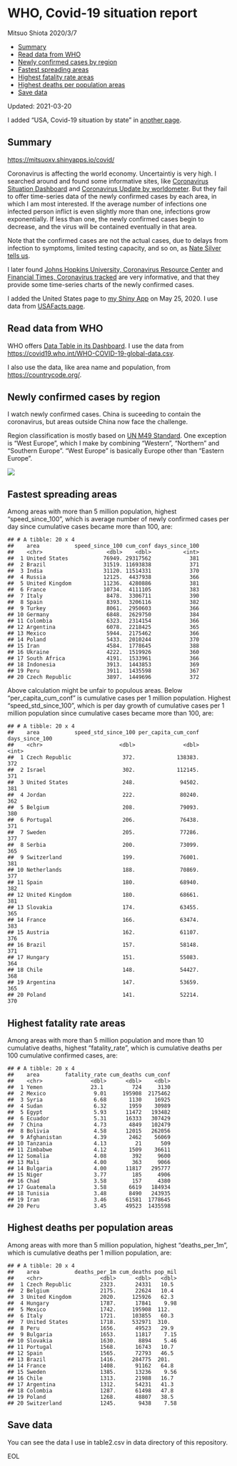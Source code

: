 WHO, Covid-19 situation report
================
Mitsuo Shiota
2020/3/7

-   [Summary](#summary)
-   [Read data from WHO](#read-data-from-who)
-   [Newly confirmed cases by region](#newly-confirmed-cases-by-region)
-   [Fastest spreading areas](#fastest-spreading-areas)
-   [Highest fatality rate areas](#highest-fatality-rate-areas)
-   [Highest deaths per population
    areas](#highest-deaths-per-population-areas)
-   [Save data](#save-data)

Updated: 2021-03-20

I added “USA, Covid-19 situation by state” in [another page](USA.md).

## Summary

<https://mitsuoxv.shinyapps.io/covid/>

Coronavirus is affecting the world economy. Uncertaintiy is very high. I
searched around and found some informative sites, like [Coronavirus
Situation
Dashboard](https://who.maps.arcgis.com/apps/opsdashboard/index.html#/c88e37cfc43b4ed3baf977d77e4a0667)
and [Coronavirus Update by
worldometer](https://www.worldometers.info/coronavirus/). But they fail
to offer time-series data of the newly confirmed cases by each area, in
which I am most interested. If the average number of infections one
infected person inflict is even slightly more than one, infections grow
exponentially. If less than one, the newly confirmed cases begin to
decrease, and the virus will be contained eventually in that area.

Note that the confirmed cases are not the actual cases, due to delays
from infection to symptoms, limited testing capacity, and so on, as
[Nate Silver tells
us](https://fivethirtyeight.com/features/coronavirus-case-counts-are-meaningless/).

I later found [Johns Hopkins University, Coronavirus Resource
Center](https://coronavirus.jhu.edu/) and [Financial Times, Coronavirus
tracked](https://www.ft.com/content/a26fbf7e-48f8-11ea-aeb3-955839e06441)
are very informative, and that they provide some time-series charts of
the newly confirmed cases.

I added the United States page to [my Shiny
App](https://mitsuoxv.shinyapps.io/covid/) on May 25, 2020. I use data
from [USAFacts
page](https://usafacts.org/visualizations/coronavirus-covid-19-spread-map/).

## Read data from WHO

WHO offers [Data Table in its Dashboard](https://covid19.who.int/table).
I use the data from
<https://covid19.who.int/WHO-COVID-19-global-data.csv>.

I also use the data, like area name and population, from
<https://countrycode.org/>.

## Newly confirmed cases by region

I watch newly confirmed cases. China is suceeding to contain the
coronavirus, but areas outside China now face the challenge.

Region classification is mostly based on [UN M49
Standard](https://unstats.un.org/unsd/methodology/m49/). One exception
is “West Europe”, which I make by combining “Western”, “Northern” and
“Southern Europe”. “West Europe” is basically Europe other than “Eastern
Europe”.

![](README_files/figure-gfm/chart-1.png)<!-- -->

## Fastest spreading areas

Among areas with more than 5 million population, highest
“speed\_since\_100”, which is average number of newly confirmed cases
per day since cumulative cases became more than 100, are:

    ## # A tibble: 20 x 4
    ##    area           speed_since_100 cum_conf days_since_100
    ##    <chr>                    <dbl>    <dbl>          <int>
    ##  1 United States           76949. 29317562            381
    ##  2 Brazil                  31519. 11693838            371
    ##  3 India                   31120. 11514331            370
    ##  4 Russia                  12125.  4437938            366
    ##  5 United Kingdom          11236.  4280886            381
    ##  6 France                  10734.  4111105            383
    ##  7 Italy                    8478.  3306711            390
    ##  8 Spain                    8393.  3206116            382
    ##  9 Turkey                   8061.  2950603            366
    ## 10 Germany                  6848.  2629750            384
    ## 11 Colombia                 6323.  2314154            366
    ## 12 Argentina                6078.  2218425            365
    ## 13 Mexico                   5944.  2175462            366
    ## 14 Poland                   5433.  2010244            370
    ## 15 Iran                     4584.  1778645            388
    ## 16 Ukraine                  4222.  1519926            360
    ## 17 South Africa             4191.  1533961            366
    ## 18 Indonesia                3913.  1443853            369
    ## 19 Peru                     3911.  1435598            367
    ## 20 Czech Republic           3897.  1449696            372

Above calculation might be unfair to populous areas. Below
“per\_capita\_cum\_conf” is cumulative cases per 1 million population.
Highest “speed\_std\_since\_100”, which is per day growth of cumulative
cases per 1 million population since cumulative cases became more than
100, are:

    ## # A tibble: 20 x 4
    ##    area           speed_std_since_100 per_capita_cum_conf days_since_100
    ##    <chr>                        <dbl>               <dbl>          <int>
    ##  1 Czech Republic                372.             138383.            372
    ##  2 Israel                        302.             112145.            371
    ##  3 United States                 248.              94502.            381
    ##  4 Jordan                        222.              80240.            362
    ##  5 Belgium                       208.              79093.            380
    ##  6 Portugal                      206.              76438.            371
    ##  7 Sweden                        205.              77286.            377
    ##  8 Serbia                        200.              73099.            365
    ##  9 Switzerland                   199.              76001.            381
    ## 10 Netherlands                   188.              70869.            377
    ## 11 Spain                         180.              68940.            382
    ## 12 United Kingdom                180.              68661.            381
    ## 13 Slovakia                      174.              63455.            365
    ## 14 France                        166.              63474.            383
    ## 15 Austria                       162.              61107.            376
    ## 16 Brazil                        157.              58148.            371
    ## 17 Hungary                       151.              55083.            364
    ## 18 Chile                         148.              54427.            368
    ## 19 Argentina                     147.              53659.            365
    ## 20 Poland                        141.              52214.            370

## Highest fatality rate areas

Among areas with more than 5 million population and more than 10
cumulative deaths, highest “fatality\_rate”, which is cumulative deaths
per 100 cumulative confirmed cases, are:

    ## # A tibble: 20 x 4
    ##    area        fatality_rate cum_deaths cum_conf
    ##    <chr>               <dbl>      <dbl>    <dbl>
    ##  1 Yemen               23.1         724     3130
    ##  2 Mexico               9.01     195908  2175462
    ##  3 Syria                6.68       1130    16925
    ##  4 Sudan                6.32       1959    30989
    ##  5 Egypt                5.93      11472   193482
    ##  6 Ecuador              5.31      16333   307429
    ##  7 China                4.73       4849   102479
    ##  8 Bolivia              4.58      12015   262056
    ##  9 Afghanistan          4.39       2462    56069
    ## 10 Tanzania             4.13         21      509
    ## 11 Zimbabwe             4.12       1509    36611
    ## 12 Somalia              4.08        392     9600
    ## 13 Mali                 4.00        363     9066
    ## 14 Bulgaria             4.00      11817   295777
    ## 15 Niger                3.77        185     4906
    ## 16 Chad                 3.58        157     4380
    ## 17 Guatemala            3.58       6619   184934
    ## 18 Tunisia              3.48       8490   243935
    ## 19 Iran                 3.46      61581  1778645
    ## 20 Peru                 3.45      49523  1435598

## Highest deaths per population areas

Among areas with more than 5 million population, highest
“deaths\_per\_1m”, which is cumulative deaths per 1 million population,
are:

    ## # A tibble: 20 x 4
    ##    area           deaths_per_1m cum_deaths pop_mil
    ##    <chr>                  <dbl>      <dbl>   <dbl>
    ##  1 Czech Republic         2323.      24331   10.5 
    ##  2 Belgium                2175.      22624   10.4 
    ##  3 United Kingdom         2020.     125926   62.3 
    ##  4 Hungary                1787.      17841    9.98
    ##  5 Mexico                 1742.     195908  112.  
    ##  6 Italy                  1721.     103855   60.3 
    ##  7 United States          1718.     532971  310.  
    ##  8 Peru                   1656.      49523   29.9 
    ##  9 Bulgaria               1653.      11817    7.15
    ## 10 Slovakia               1630.       8894    5.46
    ## 11 Portugal               1568.      16743   10.7 
    ## 12 Spain                  1565.      72793   46.5 
    ## 13 Brazil                 1416.     284775  201.  
    ## 14 France                 1408.      91162   64.8 
    ## 15 Sweden                 1385.      13236    9.56
    ## 16 Chile                  1313.      21988   16.7 
    ## 17 Argentina              1312.      54231   41.3 
    ## 18 Colombia               1287.      61498   47.8 
    ## 19 Poland                 1268.      48807   38.5 
    ## 20 Switzerland            1245.       9438    7.58

## Save data

You can see the data I use in table2.csv in data directory of this
repository.

EOL
